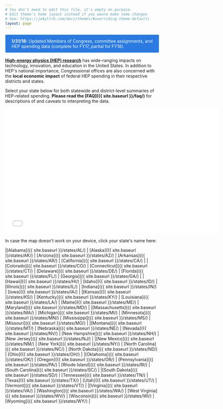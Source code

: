 ```yaml
---
# You don't need to edit this file, it's empty on purpose.
# Edit theme's home layout instead if you wanna make some changes
# See: https://jekyllrb.com/docs/themes/#overriding-theme-defaults
layout: page
---
```


<style type='text/css'>

.alert {
  position: relative;
  padding: 0.75rem 1.25rem;
  margin-bottom: 1rem;
  border: 1px solid transparent;
  border-radius: 0.25rem;
}

.alert-info {
  color: #fdfdfd;
  background-color: #2a7ae2;
  border-color: #bee5eb;
}

</style>

<div class="alert alert-info">
  <strong>1/31/18:</strong> Updated Members of Congress, committee assignments, and HEP spending data (complete for FY17, partial for FY18).
</div>


[**High-energy physics (HEP) research**](http://www.usparticlephysics.org/index.html) has wide-ranging impacts on technology, innovation, and education in the United States. In addition to HEP's national importance, Congressional offices are also concerned with the **local economic impact** of federal HEP spending in their respective districts and states.

Select your state below for both statewide and district-level summaries of HEP-related spending. **Please read the [FAQ]({{ site.baseurl }}/faq/)** for descriptions of and caveats to interpreting the data. 

<center>
<iframe src="//createaclickablemap.com/map.php?&id=58270&online=true" width="700" height="408" style="border: none;"></iframe>
<script>if (window.addEventListener){ window.addEventListener("message", function(event) { if(event.data.length >= 22) { if( event.data.substr(0, 22) == "__MM-LOCATION.REDIRECT") location = event.data.substr(22); } }, false); } else if (window.attachEvent){ window.attachEvent("message", function(event) { if( event.data.length >= 22) { if ( event.data.substr(0, 22) == "__MM-LOCATION.REDIRECT") location = event.data.substr(22); } }, false); } </script>
 </center>

<br/>
In case the map doesn't work on your device, click your state's name here:

 |[Alabama]({{ site.baseurl }}/states/AL/) | [Alaska]({{ site.baseurl }}/states/AK/) | [Arizona]({{ site.baseurl }}/states/AZ/) | [Arkansas]({{ site.baseurl }}/states/AR/) | [California]({{ site.baseurl }}/states/CA/) | 
 |[Colorado]({{ site.baseurl }}/states/CO/) | [Connecticut]({{ site.baseurl }}/states/CT/) | [Delaware]({{ site.baseurl }}/states/DE/) | [Florida]({{ site.baseurl }}/states/FL/) | [Georgia]({{ site.baseurl }}/states/GA/) | 
 |[Hawaii]({{ site.baseurl }}/states/HI/) | [Idaho]({{ site.baseurl }}/states/ID/) | [Illinois]({{ site.baseurl }}/states/IL/) | [Indiana]({{ site.baseurl }}/states/IN/) | [Iowa]({{ site.baseurl }}/states/IA/) |
 |[Kansas]({{ site.baseurl }}/states/KS/) | [Kentucky]({{ site.baseurl }}/states/KY/) | [Louisiana]({{ site.baseurl }}/states/LA/) | [Maine]({{ site.baseurl }}/states/ME/) | [Maryland]({{ site.baseurl }}/states/MD/) | 
 |[Massachusetts]({{ site.baseurl }}/states/MA/) | [Michigan]({{ site.baseurl }}/states/MI/) | [Minnesota]({{ site.baseurl }}/states/MN/) | [Mississippi]({{ site.baseurl }}/states/MS/) | [Missouri]({{ site.baseurl }}/states/MO/) | 
 |[Montana]({{ site.baseurl }}/states/MT/) | [Nebraska]({{ site.baseurl }}/states/NE/) | [Nevada]({{ site.baseurl }}/states/NV/) | [New Hampshire]({{ site.baseurl }}/states/NH/) | [New Jersey]({{ site.baseurl }}/states/NJ/) | 
 |[New Mexico]({{ site.baseurl }}/states/NM/) | [New York]({{ site.baseurl }}/states/NY/) | [North Carolina]({{ site.baseurl }}/states/NC/) | [North Dakota]({{ site.baseurl }}/states/ND/) | [Ohio]({{ site.baseurl }}/states/OH/) | 
 |[Oklahoma]({{ site.baseurl }}/states/OK/) | [Oregon]({{ site.baseurl }}/states/OR/) | [Pennsylvania]({{ site.baseurl }}/states/PA/) | [Rhode Island]({{ site.baseurl }}/states/RI/) | [South Carolina]({{ site.baseurl }}/states/SC/) |
 |[South Dakota]({{ site.baseurl }}/states/SD/) | [Tennessee]({{ site.baseurl }}/states/TN/) | [Texas]({{ site.baseurl }}/states/TX/) | [Utah]({{ site.baseurl }}/states/UT/) | [Vermont]({{ site.baseurl }}/states/VT/) |
 |[Virginia]({{ site.baseurl }}/states/VA/) | [Washington]({{ site.baseurl }}/states/WA/) | [West Virginia]({{ site.baseurl }}/states/WV/) | [Wisconsin]({{ site.baseurl }}/states/WI/) | [Wyoming]({{ site.baseurl }}/states/WY/) | 
